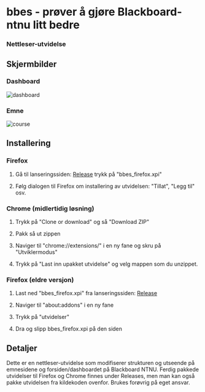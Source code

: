 # bbes - prøver å gjøre Blackboard-ntnu litt bedre
### Nettleser-utvidelse

## Skjermbilder

### Dashboard
![dashboard](https://user-images.githubusercontent.com/9072087/32926993-87bf8f34-cb4a-11e7-9b52-937d744cabe8.png)

### Emne
![course](https://user-images.githubusercontent.com/9072087/32926997-8ddc0f96-cb4a-11e7-8aed-b42f0aafa3a5.png)



## Installering

### Firefox

1. Gå til lanseringssiden: [Release](https://github.com/KaHole/bbes/releases/latest) trykk på "bbes_firefox.xpi"

2. Følg dialogen til Firefox om installering av utvidelsen: "Tillat", "Legg til" osv.

### Chrome (midlertidig løsning)

1. Trykk på "Clone or download" og så "Download ZIP"

2. Pakk så ut zippen

3. Naviger til "chrome://extensions/" i en ny fane og skru på "Utviklermodus"

4. Trykk på "Last inn upakket utvidelse" og velg mappen som du unzippet.

### Firefox (eldre versjon)

1. Last ned "bbes_firefox.xpi" fra lanseringssiden:
[Release](https://github.com/KaHole/bbes/releases/latest)

2. Naviger til "about:addons" i en ny fane

3. Trykk på "utvidelser"

4. Dra og slipp bbes_firefox.xpi på den siden


## Detaljer

Dette er en nettleser-utvidelse som modifiserer strukturen og utseende på emnesidene og forsiden/dashboardet på Blackboard NTNU. Ferdig pakkede utvidelser til Firefox og Chrome finnes under Releases, men man kan også pakke utvidelsen fra kildekoden ovenfor.
Brukes forøvrig på eget ansvar.
